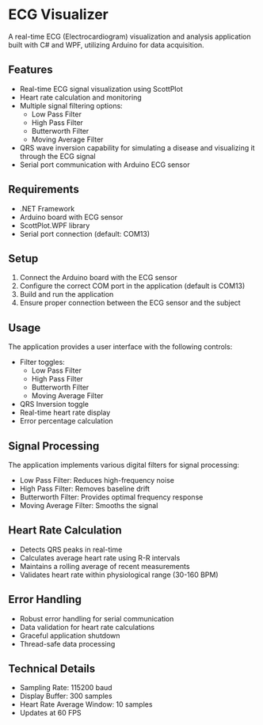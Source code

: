 # ECG Visualizer

A real-time ECG (Electrocardiogram) visualization and analysis application built with C# and WPF, utilizing Arduino for data acquisition.

## Features

- Real-time ECG signal visualization using ScottPlot
- Heart rate calculation and monitoring
- Multiple signal filtering options:
  - Low Pass Filter
  - High Pass Filter
  - Butterworth Filter
  - Moving Average Filter
- QRS wave inversion capability for simulating a disease and visualizing it through the ECG signal
- Serial port communication with Arduino ECG sensor

## Requirements

- .NET Framework
- Arduino board with ECG sensor
- ScottPlot.WPF library
- Serial port connection (default: COM13)

## Setup

1. Connect the Arduino board with the ECG sensor
2. Configure the correct COM port in the application (default is COM13)
3. Build and run the application
4. Ensure proper connection between the ECG sensor and the subject

## Usage

The application provides a user interface with the following controls:

- Filter toggles:
  - Low Pass Filter
  - High Pass Filter
  - Butterworth Filter
  - Moving Average Filter
- QRS Inversion toggle
- Real-time heart rate display
- Error percentage calculation

## Signal Processing

The application implements various digital filters for signal processing:

- Low Pass Filter: Reduces high-frequency noise
- High Pass Filter: Removes baseline drift
- Butterworth Filter: Provides optimal frequency response
- Moving Average Filter: Smooths the signal

## Heart Rate Calculation

- Detects QRS peaks in real-time
- Calculates average heart rate using R-R intervals
- Maintains a rolling average of recent measurements
- Validates heart rate within physiological range (30-160 BPM)

## Error Handling

- Robust error handling for serial communication
- Data validation for heart rate calculations
- Graceful application shutdown
- Thread-safe data processing

## Technical Details

- Sampling Rate: 115200 baud
- Display Buffer: 300 samples
- Heart Rate Average Window: 10 samples
- Updates at 60 FPS
